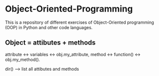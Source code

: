 # Object-Oriented-Programming
This is a repository of different exercises of Object-Oriented programming (OOP) in Python and other code languages. 

## Object = attibutes + methods
attribute <-> variables <-> obj.my_attribute,
method <-> function() <-> obj.my_method().

dir() --> list all attibutes and methods

